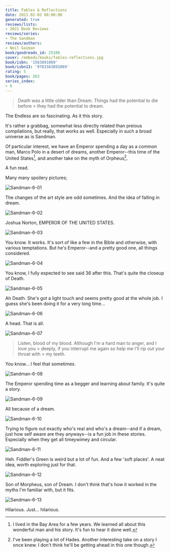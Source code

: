 ```yaml
---
title: Fables & Reflections
date: 2021-02-02 00:00:00
generated: true
reviews/lists:
- 2021 Book Reviews
reviews/series:
- The Sandman
reviews/authors:
- Neil Gaiman
book/goodreads_id: 25106
cover: /embeds/books/fables-reflections.jpg
book/isbn: '1563891069'
book/isbn13: '9781563891069'
rating: 5
book/pages: 263
series_index:
- 6
---
```

> Death was a little older than Dream. Things had the potential to die before > they had the potential to dream.

The Endless are so fascinating. As it this story.  

<!--more-->

It's rather a grabbag, somewhat less directly related than preious compilations, but really, that works as well. Especially in such a broad universe as is Sandman.  

Of particular interest, we have an Emperor spending a day as a common man, Marco Polo in a desert of dreams, another Emperor--this time of the United States[^sf], and another take on the myth of Orpheus[^hades].  

A fun read.  

Many many spoilery pictures;  

![Sandman-6-01](/embeds/books/attachments/sandman-6-01.jpg)  

The changes of the art style are odd sometimes. And the idea of falling in dream.  

![Sandman-6-02](/embeds/books/attachments/sandman-6-02.jpg)  

Joshua Norton, EMPEROR OF THE UNITED STATES.  

![Sandman-6-03](/embeds/books/attachments/sandman-6-03.jpg)  

You know. It works. It's sort of like a few in the Bible and otherwise, with various temptations. But he's Emperor--and a pretty good one, all things considered.  

![Sandman-6-04](/embeds/books/attachments/sandman-6-04.jpg)  

You know, I fully expected to see said 36 after this. That's quite the closeup of Death.  

![Sandman-6-05](/embeds/books/attachments/sandman-6-05.jpg)  

Ah Death. She's got a light touch and seems pretty good at the whole job. I guess she's been doing it for a very long time...  

![Sandman-6-06](/embeds/books/attachments/sandman-6-06.jpg)  

A head. That is all.  

![Sandman-6-07](/embeds/books/attachments/sandman-6-07.jpg)  

> Listen, blood of my blood. Although I'm a hard man to anger, and I love you > deeply, if you interrupt me again so help me I'll rip out your throat with > my teeth.

You know... I feel that sometimes.  

![Sandman-6-08](/embeds/books/attachments/sandman-6-08.jpg)  

The Emperor spending time as a begger and learning about family. It's quite a story.  

![Sandman-6-09](/embeds/books/attachments/sandman-6-09.jpg)  

All because of a dream.  

![Sandman-6-10](/embeds/books/attachments/sandman-6-10.jpg)  

Trying to figure out exactly who's real and who's a dream--and if a dream, just how self aware are they anyways--is a fun job in these stories. Especially when they get all timeywimey and circular.  

![Sandman-6-11](/embeds/books/attachments/sandman-6-11.jpg)  

Heh. Fiddler's Green is weird but a lot of fun. And a few 'soft places'. A neat idea, worth exploring just for that.  

![Sandman-6-12](/embeds/books/attachments/sandman-6-12.jpg)  

Son of Morpheus, son of Dream. I don't think that's how it worked in the myths I'm familiar with, but it fits.  

![Sandman-6-13](/embeds/books/attachments/sandman-6-13.jpg)  

Hilarious. Just... hilarious.  

[^sf]: I lived in the Bay Area for a few years. We learned all about this wonderful man and his story. It's fun to hear it done well.  

[^hades]: I've been playing a lot of Hades. Another interesting take on a story I once knew. I don't think he'll be getting ahead in this one though.